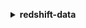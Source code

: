 **<details ><summary style="color:none;">redshift-data</summary><blockquote>**

- **<details><summary style="color:none;"><b><u>cancel-statement</b></u></summary><blockquote>**

  * **<p style="color:none;">--id</p>**
  * **<p style="color:none;">--cli-input-json</p>**
  * **<p style="color:none;">--cli-input-yaml</p>**
  * **<p style="color:none;">--generate-cli-skeleton</p>**
  </br>
  **<p style="color:red;">Description</p>**
  </br>
  ## **Examples**
  ```bash

  ```
  ```json

  ```


- **<details><summary style="color:none;"><b><u>describe-statement</b></u></summary><blockquote>**

  * **<p style="color:none;">--id</p>**
  * **<p style="color:none;">--cli-input-json</p>**
  * **<p style="color:none;">--cli-input-yaml</p>**
  * **<p style="color:none;">--generate-cli-skeleton</p>**
  </br>
  **<p style="color:red;">Description</p>**
  </br>
  ## **Examples**
  ```bash

  ```
  ```json

  ```


- **<details><summary style="color:none;"><b><u>describe-table</b></u></summary><blockquote>**

  * **<p style="color:none;">--cluster-identifier</p>**
  * **<p style="color:none;">--connected-database</p>**
  * **<p style="color:none;">--database</p>**
  * **<p style="color:none;">--db-user</p>**
  * **<p style="color:none;">--schema</p>**
  * **<p style="color:none;">--secret-arn</p>**
  * **<p style="color:none;">--table</p>**
  * **<p style="color:none;">--cli-input-json</p>**
  * **<p style="color:none;">--cli-input-yaml</p>**
  * **<p style="color:none;">--starting-token</p>**
  * **<p style="color:none;">--page-size</p>**
  * **<p style="color:none;">--max-items</p>**
  * **<p style="color:none;">--generate-cli-skeleton</p>**
  </br>
  **<p style="color:red;">Description</p>**
  </br>
  ## **Examples**
  ```bash

  ```
  ```json

  ```


- **<details><summary style="color:none;"><b><u>execute-statement</b></u></summary><blockquote>**

  * **<p style="color:none;">--cluster-identifier</p>**
  * **<p style="color:none;">--database</p>**
  * **<p style="color:none;">--db-user</p>**
  * **<p style="color:none;">--parameters</p>**
  * **<p style="color:none;">--secret-arn</p>**
  * **<p style="color:none;">--sql</p>**
  * **<p style="color:none;">--statement-name</p>**
  * **<p style="color:none;">--with-event</p>**
  * **<p style="color:none;">--no-with-event</p>**
  * **<p style="color:none;">--cli-input-json</p>**
  * **<p style="color:none;">--cli-input-yaml</p>**
  * **<p style="color:none;">--generate-cli-skeleton</p>**
  </br>
  **<p style="color:red;">Description</p>**
  </br>
  ## **Examples**
  ```bash

  ```
  ```json

  ```


- **<details><summary style="color:none;"><b><u>get-statement-result</b></u></summary><blockquote>**

  * **<p style="color:none;">--id</p>**
  * **<p style="color:none;">--cli-input-json</p>**
  * **<p style="color:none;">--cli-input-yaml</p>**
  * **<p style="color:none;">--starting-token</p>**
  * **<p style="color:none;">--max-items</p>**
  * **<p style="color:none;">--generate-cli-skeleton</p>**
  </br>
  **<p style="color:red;">Description</p>**
  </br>
  ## **Examples**
  ```bash

  ```
  ```json

  ```


- **<details><summary style="color:none;"><b><u>help</b></u></summary><blockquote>**

  * **<p style="color:none;"></p>**
  </br>
  **<p style="color:red;">Description</p>**
  </br>
  ## **Examples**
  ```bash

  ```
  ```json

  ```


- **<details><summary style="color:none;"><b><u>list-databases</b></u></summary><blockquote>**

  * **<p style="color:none;">--cluster-identifier</p>**
  * **<p style="color:none;">--database</p>**
  * **<p style="color:none;">--db-user</p>**
  * **<p style="color:none;">--secret-arn</p>**
  * **<p style="color:none;">--cli-input-json</p>**
  * **<p style="color:none;">--cli-input-yaml</p>**
  * **<p style="color:none;">--starting-token</p>**
  * **<p style="color:none;">--page-size</p>**
  * **<p style="color:none;">--max-items</p>**
  * **<p style="color:none;">--generate-cli-skeleton</p>**
  </br>
  **<p style="color:red;">Description</p>**
  </br>
  ## **Examples**
  ```bash

  ```
  ```json

  ```


- **<details><summary style="color:none;"><b><u>list-schemas</b></u></summary><blockquote>**

  * **<p style="color:none;">--cluster-identifier</p>**
  * **<p style="color:none;">--connected-database</p>**
  * **<p style="color:none;">--database</p>**
  * **<p style="color:none;">--db-user</p>**
  * **<p style="color:none;">--schema-pattern</p>**
  * **<p style="color:none;">--secret-arn</p>**
  * **<p style="color:none;">--cli-input-json</p>**
  * **<p style="color:none;">--cli-input-yaml</p>**
  * **<p style="color:none;">--starting-token</p>**
  * **<p style="color:none;">--page-size</p>**
  * **<p style="color:none;">--max-items</p>**
  * **<p style="color:none;">--generate-cli-skeleton</p>**
  </br>
  **<p style="color:red;">Description</p>**
  </br>
  ## **Examples**
  ```bash

  ```
  ```json

  ```


- **<details><summary style="color:none;"><b><u>list-statements</b></u></summary><blockquote>**

  * **<p style="color:none;">--role-level</p>**
  * **<p style="color:none;">--no-role-level</p>**
  * **<p style="color:none;">--statement-name</p>**
  * **<p style="color:none;">--status</p>**
  * **<p style="color:none;">--cli-input-json</p>**
  * **<p style="color:none;">--cli-input-yaml</p>**
  * **<p style="color:none;">--starting-token</p>**
  * **<p style="color:none;">--page-size</p>**
  * **<p style="color:none;">--max-items</p>**
  * **<p style="color:none;">--generate-cli-skeleton</p>**
  </br>
  **<p style="color:red;">Description</p>**
  </br>
  ## **Examples**
  ```bash

  ```
  ```json

  ```


- **<details><summary style="color:none;"><b><u>list-tables</b></u></summary><blockquote>**

  * **<p style="color:none;">--cluster-identifier</p>**
  * **<p style="color:none;">--connected-database</p>**
  * **<p style="color:none;">--database</p>**
  * **<p style="color:none;">--db-user</p>**
  * **<p style="color:none;">--schema-pattern</p>**
  * **<p style="color:none;">--secret-arn</p>**
  * **<p style="color:none;">--table-pattern</p>**
  * **<p style="color:none;">--cli-input-json</p>**
  * **<p style="color:none;">--cli-input-yaml</p>**
  * **<p style="color:none;">--starting-token</p>**
  * **<p style="color:none;">--page-size</p>**
  * **<p style="color:none;">--max-items</p>**
  * **<p style="color:none;">--generate-cli-skeleton</p>**
  </br>
  **<p style="color:red;">Description</p>**
  </br>
  ## **Examples**
  ```bash

  ```
  ```json

  ```


</blockquote></details>
</blockquote></details>
</blockquote></details>
</blockquote></details>
</blockquote></details>
</blockquote></details>
</blockquote></details>
</blockquote></details>
</blockquote></details>
</blockquote></details>
</blockquote></details>
